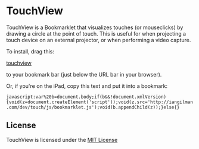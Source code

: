 # TouchView
TouchView is a Bookmarklet that visualizes touches (or mouseclicks) by drawing a circle at the point of touch.  This is useful for when projecting a touch device on an external projector, or when performing a video capture.

To install, drag this: 

<a href="javascript:var%20b=document.body;if(b&&!document.xmlVersion){void(z=document.createElement('script'));void(z.src='http://iangilman.com/dev/touch/js/bookmarklet.js');void(b.appendChild(z));}else{}" class="bookmarklet">touchview</a>

to your bookmark bar (just below the URL bar in your browser).

Or, if you're on the iPad, copy this text and put it into a bookmark:

`javascript:var%20b=document.body;if(b&&!document.xmlVersion){void(z=document.createElement('script'));void(z.src='http://iangilman.com/dev/touch/js/bookmarklet.js');void(b.appendChild(z));}else{}`

## License
TouchView is licensed under the [MIT License](https://raw.github.com/AppliedIS/touchview/master/MIT-License.txt)


